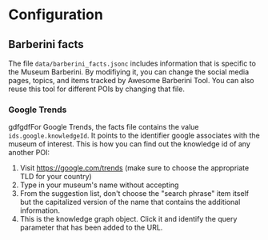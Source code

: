 # Configuration

## Barberini facts

The file `data/barberini_facts.jsonc` includes information that is specific to the Museum Barberini. By modifiying it, you can change the social media pages, topics, and items tracked by Awesome Barberini Tool. You can also reuse this tool for different POIs by changing that file.

### Google Trends

gdfgdfFor Google Trends, the facts file contains the value `ids.google.knowledgeId`. It points to the identifier google associates with the museum of interest. This is how you can find out the knowledge id of any another POI:

1. Visit https://google.com/trends (make sure to choose the appropriate TLD for your country)
2. Type in your museum's name without accepting
3. From the suggestion list, don't choose the "search phrase" item itself but the capitalized version of the name that contains the additional information.
4. This is the knowledge graph object. Click it and identify the query parameter that has been added to the URL.

